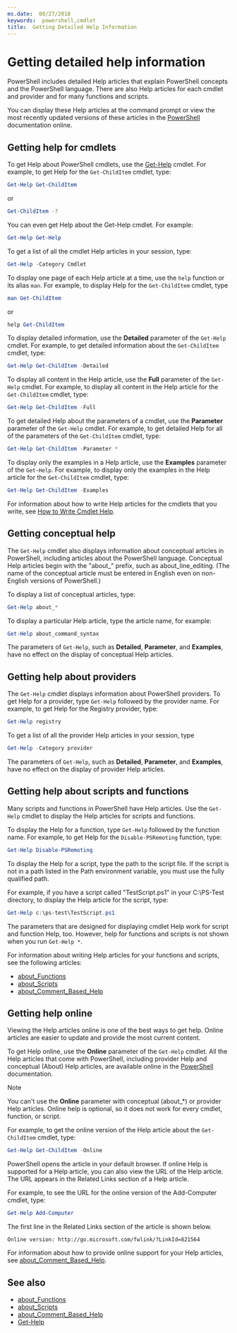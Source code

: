 ```yaml
---
ms.date:  08/27/2018
keywords:  powershell,cmdlet
title:  Getting Detailed Help Information
---
```


# Getting detailed help information

PowerShell includes detailed Help articles that explain PowerShell concepts and the PowerShell
language. There are also Help articles for each cmdlet and provider and for many functions and
scripts.

You can display these Help articles at the command prompt or view the most recently updated versions
of these articles in the [PowerShell](/powershell/scripting/overview) documentation
online.

## Getting help for cmdlets

To get Help about PowerShell cmdlets, use the
[Get-Help](/powershell/module/microsoft.powershell.core/Get-Help) cmdlet. For example, to get Help
for the `Get-ChildItem` cmdlet, type:

```powershell
Get-Help Get-ChildItem
```

or

```powershell
Get-ChildItem -?
```

You can even get Help about the Get-Help cmdlet. For example:

```powershell
Get-Help Get-Help
```

To get a list of all the cmdlet Help articles in your session, type:

```powershell
Get-Help -Category Cmdlet
```

To display one page of each Help article at a time, use the `help` function or its alias `man`.
For example, to display Help for the `Get-ChildItem` cmdlet, type

```powershell
man Get-ChildItem
```

or

```powershell
help Get-ChildItem
```

To display detailed information, use the **Detailed** parameter of the `Get-Help` cmdlet. For
example, to get detailed information about the `Get-ChildItem` cmdlet, type:

```powershell
Get-Help Get-ChildItem -Detailed
```

To display all content in the Help article, use the **Full** parameter of the `Get-Help` cmdlet. For
example, to display all content in the Help article for the `Get-ChildItem` cmdlet, type:

```powershell
Get-Help Get-ChildItem -Full
```

To get detailed Help about the parameters of a cmdlet, use the **Parameter** parameter of the
`Get-Help` cmdlet. For example, to get detailed Help for all of the parameters of the
`Get-ChildItem` cmdlet, type:

```powershell
Get-Help Get-ChildItem -Parameter *
```

To display only the examples in a Help article, use the **Examples** parameter of the `Get-Help`.
For example, to display only the examples in the Help article for the `Get-ChildItem` cmdlet, type:

```powershell
Get-Help Get-ChildItem -Examples
```

For information about how to write Help articles for the cmdlets that you write, see
[How to Write Cmdlet Help](/powershell/developer/help/writing-help-for-windows-powershell-cmdlets).

## Getting conceptual help

The `Get-Help` cmdlet also displays information about conceptual articles in PowerShell,
including articles about the PowerShell language. Conceptual Help articles begin with the
"about_" prefix, such as about_line_editing. (The name of the conceptual article must be entered in
English even on non-English versions of PowerShell.)

To display a list of conceptual articles, type:

```powershell
Get-Help about_*
```

To display a particular Help article, type the article name, for example:

```powershell
Get-Help about_command_syntax
```

The parameters of `Get-Help`, such as **Detailed**, **Parameter**, and **Examples**, have no effect
on the display of conceptual Help articles.

## Getting help about providers

The `Get-Help` cmdlet displays information about PowerShell providers. To get Help for a
provider, type `Get-Help` followed by the provider name. For example, to get Help for the Registry
provider, type:

```powershell
Get-Help registry
```

To get a list of all the provider Help articles in your session, type

```powershell
Get-Help -Category provider
```

The parameters of `Get-Help`, such as **Detailed**, **Parameter**, and **Examples**, have no effect
on the display of provider Help articles.

## Getting help about scripts and functions

Many scripts and functions in PowerShell have Help articles. Use the `Get-Help` cmdlet to
display the Help articles for scripts and functions.

To display the Help for a function, type `Get-Help` followed by the function name. For example, to
get Help for the `Disable-PSRemoting` function, type:

```powershell
Get-Help Disable-PSRemoting
```

To display the Help for a script, type the path to the script file. If the script
is not in a path listed in the Path environment variable, you must use the fully qualified path.

For example, if you have a script called "TestScript.ps1" in your C:\\PS-Test directory, to display
the Help article for the script, type:

```powershell
Get-Help c:\ps-test\TestScript.ps1
```

The parameters that are designed for displaying cmdlet Help work for script and function Help,
too. However, help for functions and scripts is not shown when you run `Get-Help *`.

For information about writing Help articles for your functions and scripts, see the following articles:

- [about_Functions](/powershell/module/microsoft.powershell.core/about/about_functions)
- [about_Scripts](/powershell/module/microsoft.powershell.core/about/about_scripts)
- [about_Comment_Based_Help](/powershell/module/microsoft.powershell.core/about/about_comment_based_help)

## Getting help online

Viewing the Help articles online is one of the best ways to get help. Online articles are easier
to update and provide the most current content.

To get Help online, use the **Online** parameter of the `Get-Help` cmdlet. All the Help articles
that come with PowerShell, including provider Help and conceptual (About) Help articles, are
available online in the [PowerShell](/powershell/scripting/powershell-scripting) documentation.

> [!NOTE]
> You can't use the **Online** parameter with conceptual (about_\*) or provider Help articles.
> Online help is optional, so it does not work for every cmdlet, function, or script.

For example, to get the online version of the Help article about the `Get-ChildItem` cmdlet, type:

```powershell
Get-Help Get-ChildItem -Online
```

PowerShell opens the article in your default browser. If online Help is supported for a Help
article, you can also view the URL of the Help article. The URL appears in the Related Links
section of a Help article.

For example, to see the URL for the online version of the Add-Computer cmdlet, type:

```powershell
Get-Help Add-Computer
```

The first line in the Related Links section of the article is shown below.

```Output
Online version: http://go.microsoft.com/fwlink/?LinkId=821564
```

For information about how to provide online support for your Help articles, see
[about_Comment_Based_Help](/powershell/module/microsoft.powershell.core/about/about_comment_based_help).

## See also

- [about_Functions](/powershell/module/microsoft.powershell.core/about/about_functions)
- [about_Scripts](/powershell/module/microsoft.powershell.core/about/about_scripts)
- [about_Comment_Based_Help](/powershell/module/microsoft.powershell.core/about/about_comment_based_help)
- [Get-Help](/powershell/module/microsoft.powershell.core/get-help)
